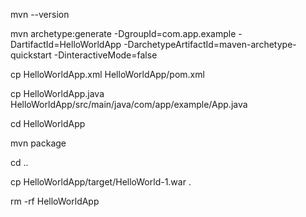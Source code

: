 
mvn --version

mvn archetype:generate -DgroupId=com.app.example -DartifactId=HelloWorldApp -DarchetypeArtifactId=maven-archetype-quickstart -DinteractiveMode=false

cp HelloWorldApp.xml HelloWorldApp/pom.xml

cp HelloWorldApp.java HelloWorldApp/src/main/java/com/app/example/App.java

cd HelloWorldApp

mvn package

cd ..

cp HelloWorldApp/target/HelloWorld-1.war .

rm -rf HelloWorldApp

